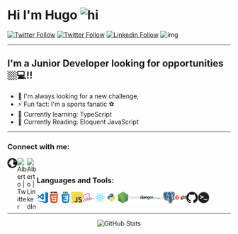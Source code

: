 # Hi I'm Hugo <img src="https://user-images.githubusercontent.com/1303154/88677602-1635ba80-d120-11ea-84d8-d263ba5fc3c0.gif" width="28px" alt="hi">


[![Twitter Follow](https://img.shields.io/badge/-Portfolio-red?style=flat&labelColor=red&logo=WebAuthn&logoColor=white)][website]
[![Twitter Follow](https://img.shields.io/badge/-@BestOfKin-1ca0f1?style=flat&labelColor=1ca0f1&logo=twitter&logoColor=white)][twitter]
[![Linkedin Follow](https://img.shields.io/badge/-Hugo-0e76a8?style=flat&labelColor=0e76a8&logo=linkedin&logoColor=white)][linkedin]
![img](https://www.codewars.com/users/hugokinahan/badges/micro)

---

## I'm a Junior Developer looking for opportunities 🏼‍💻!!

- 🥊 I'm always looking for a new challenge, 
- ⚡ Fun fact: I'm a sports fanatic ⚽️ 
- 🔭 Currently learning: TypeScript
- 📖 Currently Reading: Eloquent JavaScript

<!-- ### Spotify Playing 🎧 -->

---

### Connect with me:

[<img align="left" alt="" width="22px"  src="https://raw.githubusercontent.com/iconic/open-iconic/master/svg/globe.svg"  />][website]
[<img align="left" alt="Alberto | Twitter" width="22px" src="https://cdn.jsdelivr.net/npm/simple-icons@v3/icons/twitter.svg" />][twitter]
[<img align="left" alt="Alberto | LinkedIn" width="22px" src="https://cdn.jsdelivr.net/npm/simple-icons@v3/icons/linkedin.svg" />][linkedin]

<br />

### Languages and Tools:

<img align="left" alt="Visual Studio Code" width="26px" src="https://raw.githubusercontent.com/github/explore/80688e429a7d4ef2fca1e82350fe8e3517d3494d/topics/visual-studio-code/visual-studio-code.png" />
<img align="left" alt="HTML5" width="26px" src="https://raw.githubusercontent.com/github/explore/80688e429a7d4ef2fca1e82350fe8e3517d3494d/topics/html/html.png" />
<img align="left" alt="CSS3" width="26px" src="https://raw.githubusercontent.com/github/explore/80688e429a7d4ef2fca1e82350fe8e3517d3494d/topics/css/css.png" />
<img align="left" alt="JavaScript" width="26px" src="https://raw.githubusercontent.com/github/explore/80688e429a7d4ef2fca1e82350fe8e3517d3494d/topics/javascript/javascript.png" />
<img align="left" alt="Sass" width="26px" src="https://raw.githubusercontent.com/github/explore/80688e429a7d4ef2fca1e82350fe8e3517d3494d/topics/sass/sass.png" />
<img align="left" alt="React" width="26px" src="https://raw.githubusercontent.com/github/explore/80688e429a7d4ef2fca1e82350fe8e3517d3494d/topics/react/react.png" />
<img align="left" alt="Python" width="26px" src="https://raw.githubusercontent.com/github/explore/80688e429a7d4ef2fca1e82350fe8e3517d3494d/topics/python/python.png" />
<img align="left" alt="Node.js" width="26px" src="https://raw.githubusercontent.com/github/explore/80688e429a7d4ef2fca1e82350fe8e3517d3494d/topics/nodejs/nodejs.png" />
<img align="left" alt="Express" width="26px" src="https://raw.githubusercontent.com/github/explore/80688e429a7d4ef2fca1e82350fe8e3517d3494d/topics/express/express.png" />
<img align="left" alt="Django" width="26px" src="https://raw.githubusercontent.com/github/explore/361e2821e2dea67711cde99c9c40ed357061cf27/topics/django/django.png" /> 
<img align="left" alt="MongoDB" width="26px" src="https://raw.githubusercontent.com/github/explore/80688e429a7d4ef2fca1e82350fe8e3517d3494d/topics/mongodb/mongodb.png" />
 <img align="left" alt="PostgreeSQL" width="26px" src="https://raw.githubusercontent.com/github/explore/80688e429a7d4ef2fca1e82350fe8e3517d3494d/topics/postgresql/postgresql.png" /> 
<img align="left" alt="Git" width="26px" src="https://raw.githubusercontent.com/github/explore/80688e429a7d4ef2fca1e82350fe8e3517d3494d/topics/git/git.png" />
<img align="left" alt="GitHub" width="26px" src="https://raw.githubusercontent.com/github/explore/78df643247d429f6cc873026c0622819ad797942/topics/github/github.png" />
<img align="left" alt="Terminal" width="26px" src="https://raw.githubusercontent.com/github/explore/80688e429a7d4ef2fca1e82350fe8e3517d3494d/topics/terminal/terminal.png" />
<br />
<br />

---

<p align="center">
<!--   <img width="48%" alt="GitHub Stats" src="https://github-readme-stats.codestackr.vercel.app/api?username=hugokinahan&show_icons=true&theme=tokyonight" /> -->
  <img width="48%" alt="GitHub Stats" src="https://github-readme-streak-stats.herokuapp.com/?user=hugokinahan&theme=tokyonight" />
</p>


[website]:  https://hugokinahan.com
[twitter]: https://twitter.com/BestOfKin
[linkedin]: https://linkedin.com/in/hugokinahan
